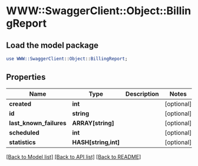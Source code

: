 # WWW::SwaggerClient::Object::BillingReport

## Load the model package
```perl
use WWW::SwaggerClient::Object::BillingReport;
```

## Properties
Name | Type | Description | Notes
------------ | ------------- | ------------- | -------------
**created** | **int** |  | [optional] 
**id** | **string** |  | [optional] 
**last_known_failures** | **ARRAY[string]** |  | [optional] 
**scheduled** | **int** |  | [optional] 
**statistics** | **HASH[string,int]** |  | [optional] 

[[Back to Model list]](../README.md#documentation-for-models) [[Back to API list]](../README.md#documentation-for-api-endpoints) [[Back to README]](../README.md)


